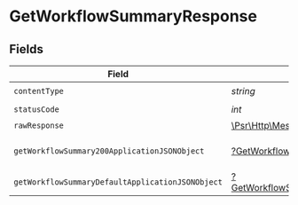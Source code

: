 # GetWorkflowSummaryResponse


## Fields

| Field                                                                                                            | Type                                                                                                             | Required                                                                                                         | Description                                                                                                      |
| ---------------------------------------------------------------------------------------------------------------- | ---------------------------------------------------------------------------------------------------------------- | ---------------------------------------------------------------------------------------------------------------- | ---------------------------------------------------------------------------------------------------------------- |
| `contentType`                                                                                                    | *string*                                                                                                         | :heavy_check_mark:                                                                                               | N/A                                                                                                              |
| `statusCode`                                                                                                     | *int*                                                                                                            | :heavy_check_mark:                                                                                               | N/A                                                                                                              |
| `rawResponse`                                                                                                    | [\Psr\Http\Message\ResponseInterface](https://www.php-fig.org/psr/psr-7/#33-psrhttpmessageresponseinterface)     | :heavy_minus_sign:                                                                                               | N/A                                                                                                              |
| `getWorkflowSummary200ApplicationJSONObject`                                                                     | [?GetWorkflowSummary200ApplicationJSON](../../models/operations/GetWorkflowSummary200ApplicationJSON.md)         | :heavy_minus_sign:                                                                                               | Metrics and trends for a workflow                                                                                |
| `getWorkflowSummaryDefaultApplicationJSONObject`                                                                 | [?GetWorkflowSummaryDefaultApplicationJSON](../../models/operations/GetWorkflowSummaryDefaultApplicationJSON.md) | :heavy_minus_sign:                                                                                               | Error response.                                                                                                  |
